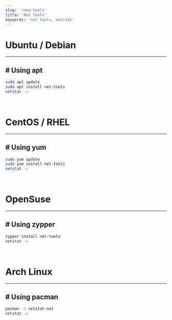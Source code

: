 ```yaml
---
slug: '/new-tools'
title: 'Net Tools'
keywords: 'net tools, netstat'
---
```


# Ubuntu / Debian

---

## # Using apt

```bash
sudo apt update
sudo apt install net-tools
netstat -v
```

<br />

# CentOS / RHEL

---

## # Using yum

```bash
sudo yum update
sudo yum install net-tools
netstat -v
```

<br />

# OpenSuse

---

## # Using zypper

```bash
zypper install net-tools
netstat -v
```

<br />

# Arch Linux

---

## # Using pacman

```bash
pacman -S netstat-nat
netstat -v
```